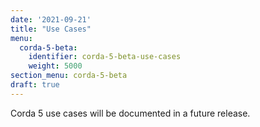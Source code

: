 ```yaml
---
date: '2021-09-21'
title: "Use Cases"
menu:
  corda-5-beta:
    identifier: corda-5-beta-use-cases
    weight: 5000
section_menu: corda-5-beta
draft: true
---
```


Corda 5 use cases will be documented in a future release.
